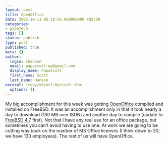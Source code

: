 ```yaml
---
layout: post
title: OpenOffice
date: 2002-10-11 06:10:56.000000000 +02:00
categories:
- papatech
tags: []
status: publish
type: post
published: true
meta: {}
author:
  login: shanson
  email: papascott-wp@gmail.com
  display_name: PapaScott
  first_name: Scott
  last_name: Hanson
excerpt: !ruby/object:Hpricot::Doc
  options: {}
---
```

<p>My big accomplishment for this week was getting <a href="http://www.openoffice.org/">OpenOffice</a> compiled and installed on FreeBSD. It was an accomplishment only in that it took nearly a day to download (130 MB over ISDN) and another day to compile (update to <a href="http://www.freebsd.org">FreeBSD 4.7</a> first). Not that I have any real use for an office package, but sometimes you can't avoid having to use one. At work we are going to be cutting way back on the number of MS Office licenses (I think down to 20; we have 130 employees). The rest of us will have OpenOffice.</p>
